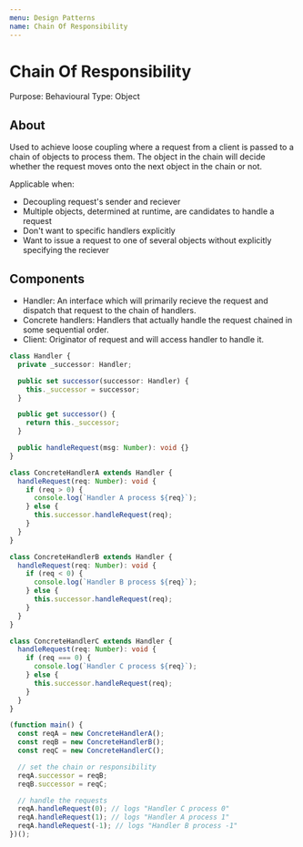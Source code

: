 ```yaml
---
menu: Design Patterns
name: Chain Of Responsibility
---
```


# Chain Of Responsibility

Purpose: Behavioural
Type: Object

## About

Used to achieve loose coupling where a request from a client is passed to a chain of objects to process them. The object in the chain will decide whether the request moves onto the next object in the chain or not.

Applicable when:

- Decoupling request's sender and reciever
- Multiple objects, determined at runtime, are candidates to handle a request
- Don't want to specific handlers explicitly
- Want to issue a request to one of several objects without explicitly specifying the reciever

## Components

- Handler: An interface which will primarily recieve the request and dispatch that request to the chain of handlers.
- Concrete handlers: Handlers that actually handle the request chained in some sequential order.
- Client: Originator of request and will access handler to handle it.

```typescript
class Handler {
  private _successor: Handler;

  public set successor(successor: Handler) {
    this._successor = successor;
  }

  public get successor() {
    return this._successor;
  }

  public handleRequest(msg: Number): void {}
}

class ConcreteHandlerA extends Handler {
  handleRequest(req: Number): void {
    if (req > 0) {
      console.log(`Handler A process ${req}`);
    } else {
      this.successor.handleRequest(req);
    }
  }
}

class ConcreteHandlerB extends Handler {
  handleRequest(req: Number): void {
    if (req < 0) {
      console.log(`Handler B process ${req}`);
    } else {
      this.successor.handleRequest(req);
    }
  }
}

class ConcreteHandlerC extends Handler {
  handleRequest(req: Number): void {
    if (req === 0) {
      console.log(`Handler C process ${req}`);
    } else {
      this.successor.handleRequest(req);
    }
  }
}

(function main() {
  const reqA = new ConcreteHandlerA();
  const reqB = new ConcreteHandlerB();
  const reqC = new ConcreteHandlerC();

  // set the chain or responsibility
  reqA.successor = reqB;
  reqB.successor = reqC;

  // handle the requests
  reqA.handleRequest(0); // logs "Handler C process 0"
  reqA.handleRequest(1); // logs "Handler A process 1"
  reqA.handleRequest(-1); // logs "Handler B process -1"
})();
```
